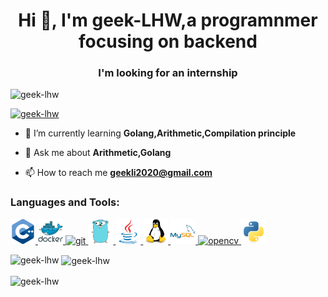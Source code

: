 <h1 align="center">Hi 👋, I'm geek-LHW,a programnmer focusing on backend</h1>
<h3 align="center">I'm looking for an internship</h3>

<p align="left"> <img src="https://komarev.com/ghpvc/?username=geek-lhw&label=Profile%20views&color=0e75b6&style=flat" alt="geek-lhw" /> </p>

<p align="left"> <a href="https://github.com/ryo-ma/github-profile-trophy"><img src="https://github-profile-trophy.vercel.app/?username=geek-lhw" alt="geek-lhw" /></a> </p>

- 🌱 I’m currently learning **Golang,Arithmetic,Compilation principle**

- 💬 Ask me about **Arithmetic,Golang**

- 📫 How to reach me **geekli2020@gmail.com**


<h3 align="left">Languages and Tools:</h3>
<p align="left"> <a href="https://www.w3schools.com/cpp/" target="_blank"> <img src="https://raw.githubusercontent.com/devicons/devicon/master/icons/cplusplus/cplusplus-original.svg" alt="cplusplus" width="40" height="40"/> </a> <a href="https://www.docker.com/" target="_blank"> <img src="https://raw.githubusercontent.com/devicons/devicon/master/icons/docker/docker-original-wordmark.svg" alt="docker" width="40" height="40"/> </a> <a href="https://git-scm.com/" target="_blank"> <img src="https://www.vectorlogo.zone/logos/git-scm/git-scm-icon.svg" alt="git" width="40" height="40"/> </a> <a href="https://golang.org" target="_blank"> <img src="https://raw.githubusercontent.com/devicons/devicon/master/icons/go/go-original.svg" alt="go" width="40" height="40"/> </a> <a href="https://www.java.com" target="_blank"> <img src="https://raw.githubusercontent.com/devicons/devicon/master/icons/java/java-original.svg" alt="java" width="40" height="40"/> </a> <a href="https://www.linux.org/" target="_blank"> <img src="https://raw.githubusercontent.com/devicons/devicon/master/icons/linux/linux-original.svg" alt="linux" width="40" height="40"/> </a> <a href="https://www.mysql.com/" target="_blank"> <img src="https://raw.githubusercontent.com/devicons/devicon/master/icons/mysql/mysql-original-wordmark.svg" alt="mysql" width="40" height="40"/> </a> <a href="https://opencv.org/" target="_blank"> <img src="https://www.vectorlogo.zone/logos/opencv/opencv-icon.svg" alt="opencv" width="40" height="40"/> </a> <a href="https://www.python.org" target="_blank"> <img src="https://raw.githubusercontent.com/devicons/devicon/master/icons/python/python-original.svg" alt="python" width="40" height="40"/> </a> </p>

<p><img align="left" src="https://github-readme-stats.vercel.app/api/top-langs?username=geek-lhw&show_icons=true&locale=en&layout=compact" alt="geek-lhw" /></p>

<p>&nbsp;<img align="center" src="https://github-readme-stats.vercel.app/api?username=geek-lhw&show_icons=true&locale=en" alt="geek-lhw" /></p>

<p><img align="center" src="https://github-readme-streak-stats.herokuapp.com/?user=geek-lhw&" alt="geek-lhw" /></p>
